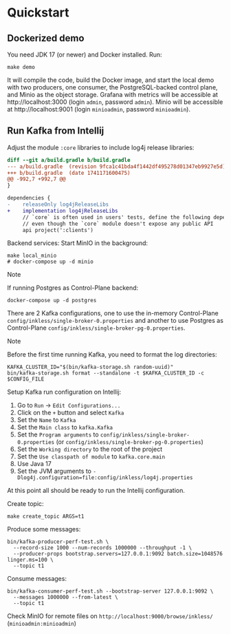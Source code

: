 # Quickstart

## Dockerized demo

You need JDK 17 (or newer) and Docker installed. Run:

```shell
make demo
```

It will compile the code, build the Docker image, and start the local demo with two producers, one consumer, the PostgreSQL-backed control plane, and Minio as the object storage. Grafana with metrics will be accessible at http://localhost:3000 (login `admin`, password `admin`). Minio will be accessible at http://localhost:9001 (login `minioadmin`, password `minioadmin`). 

## Run Kafka from Intellij

Adjust the module `:core` libraries to include log4j release libraries:

```diff
diff --git a/build.gradle b/build.gradle
--- a/build.gradle	(revision 9fca1c41bda4f1442df495278d01347eb9927e5d)
+++ b/build.gradle	(date 1741171600475)
@@ -992,7 +992,7 @@
}

dependencies {
-    releaseOnly log4jReleaseLibs
+    implementation log4jReleaseLibs
     // `core` is often used in users' tests, define the following dependencies as `api` for backwards compatibility
     // even though the `core` module doesn't expose any public API
     api project(':clients')
```

Backend services:
Start MinIO in the background:

```shell
make local_minio
# docker-compose up -d minio
```

> [!NOTE]
> If running Postgres as Control-Plane backend:
> ```shell
> docker-compose up -d postgres
> ```

There are 2 Kafka configurations, one to use the in-memory Control-Plane `config/inkless/single-broker-0.properties` and another to use Postgres as Control-Plane `config/inkless/single-broker-pg-0.properties`.

> [!NOTE]
> Before the first time running Kafka, you need to format the log directories:
> 
> ```shell
> KAFKA_CLUSTER_ID="$(bin/kafka-storage.sh random-uuid)"
> bin/kafka-storage.sh format --standalone -t $KAFKA_CLUSTER_ID -c $CONFIG_FILE
> ```

Setup Kafka run configuration on Intellij:

1. Go to `Run` -> `Edit Configurations...`
2. Click on the `+` button and select `Kafka`
3. Set the `Name` to `Kafka`
4. Set the `Main class` to `kafka.Kafka`
5. Set the `Program arguments` to `config/inkless/single-broker-0.properties` (or `config/inkless/single-broker-pg-0.properties`)
6. Set the `Working directory` to the root of the project
7. Set the `Use classpath of module` to `kafka.core.main`
8. Use Java 17
9. Set the JVM arguments to `-Dlog4j.configuration=file:config/inkless/log4j.properties`

At this point all should be ready to run the Intellij configuration.

Create topic:

```shell
make create_topic ARGS=t1
```

Produce some messages:

```shell
bin/kafka-producer-perf-test.sh \
  --record-size 1000 --num-records 1000000 --throughput -1 \
  --producer-props bootstrap.servers=127.0.0.1:9092 batch.size=1048576 linger.ms=100 \
  --topic t1
```

Consume messages:

```shell
bin/kafka-consumer-perf-test.sh --bootstrap-server 127.0.0.1:9092 \
  --messages 1000000 --from-latest \
  --topic t1
```

Check MinIO for remote files on `http://localhost:9000/browse/inkless/` (`minioadmin:minioadmin`)